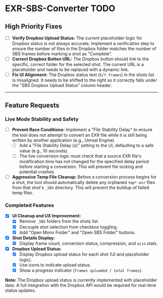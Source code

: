 # EXR-SBS-Converter TODO

## High Priority Fixes
- [ ] **Verify Dropbox Upload Status:** The current placeholder logic for Dropbox status is not always accurate. Implement a verification step to ensure the number of files in the Dropbox folder matches the number of SBS frames before marking a shot as "Complete".
- [ ] **Correct Dropbox Button URL:** The Dropbox button should link to the specific, correct folder for the selected shot. The current URL is a placeholder and needs to be replaced with a dynamic link.
- [ ] **Fix UI Alignment:** The Dropbox status text (`X/Y frames`) in the shots list is misaligned. It needs to be shifted to the right so it correctly falls under the "SBS Dropbox Upload Status" column header.

---

## Feature Requests

### Live Mode Stability and Safety
- [ ] **Prevent Race Conditions:** Implement a "File Stability Delay" to ensure the tool does not attempt to convert an EXR file while it is still being written by another application (e.g., Unreal Engine).
    - [ ] Add a "File Stability Delay (s)" setting to the UI, defaulting to a safe value (e.g., 10 seconds).
    - [ ] The live conversion logic must check that a source EXR file's modification time has not changed for the specified delay period before starting a conversion. This will prevent file locking and potential crashes.
- [ ] **Aggressive Temp File Cleanup:** Before a conversion process begins for a shot, the tool should automatically delete any orphaned `tmp*.exr` files from that shot's `_SBS` directory. This will prevent the buildup of failed temp files.

### Completed Features
- [x] **UI Cleanup and UX Improvement:**
    - [x] Remove `_SBS` folders from the shots list.
    - [x] Decouple shot selection from checkbox toggling.
    - [x] Add "Open Mono Folder" and "Open SBS Folder" buttons.
- [x] **Shot Details Display:**
    - [x] Display frame count, conversion status, compression, and `oiio` stats.
- [x] **Dropbox Upload Status:**
    - [x] Display Dropbox upload status for each shot (UI and placeholder logic).
    - [x] Use icons to indicate upload status.
    - [x] Show a progress indicator (`frames uploaded / total frames`).

**Note:** The Dropbox upload status is currently implemented with placeholder data. A full integration with the Dropbox API would be required for real-time status updates.